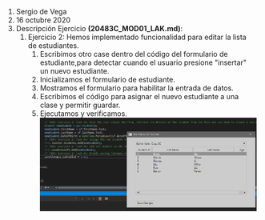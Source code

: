 1. Sergio de Vega
2. 16 octubre 2020
3. Descripción Ejercicio **(20483C_MOD01_LAK.md)**:
   1. Ejercicio 2: Hemos implementado funcionalidad para editar la lista de estudiantes.
      1. Escribimos otro case dentro del código del formulario de estudiante,para detectar cuando el usuario presione "insertar" un nuevo estudiante.
      2. Inicializamos el formulario de estudiante.
      3. Mostramos el formulario para habilitar la entrada de datos.
      4. Escribimos el código para asignar el nuevo estudiante a una clase y permitir guardar.
      5. Ejecutamos y verificamos.  ![C1](images/C1.PNG)